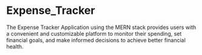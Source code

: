 # Expense_Tracker
The Expense Tracker Application using the MERN stack provides users with a convenient and customizable platform to monitor their spending, set financial goals, and make informed decisions to achieve better financial health.
